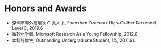 # Honors and Awards

- 深圳市海外高层次 C 类人才, Shenzhen Overseas High-Caliber Personnel Level C, 2019.6
- 微软小学者, Microsoft Research Asia Young Fellowship, 2012.8
- 本科特优生, Outstanding Undergraduate Student, 1%, 2011.9s
